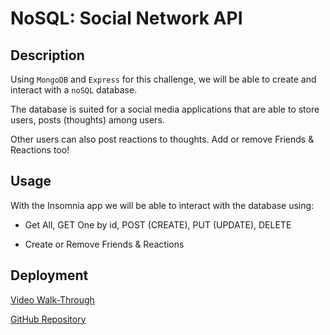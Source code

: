 # NoSQL: Social Network API

## Description

Using `MongoDB` and `Express` for this challenge, we will be able to create and interact with a `noSQL` database. 

The database is suited for a social media applications that are able to store users, posts (thoughts) among users.

Other users can also post reactions to thoughts. Add or remove Friends & Reactions too!

## Usage

With the Insomnia app we will be able to interact with the database using:

* Get All, GET One by id, POST (CREATE), PUT (UPDATE), DELETE 

* Create or Remove Friends & Reactions

## Deployment

[Video Walk-Through](https://www.youtube.com/watch?v=7P8CgoDzYkk)

[GitHub Repository](https://github.com/seanwsutter/18-noSQL-sws)

